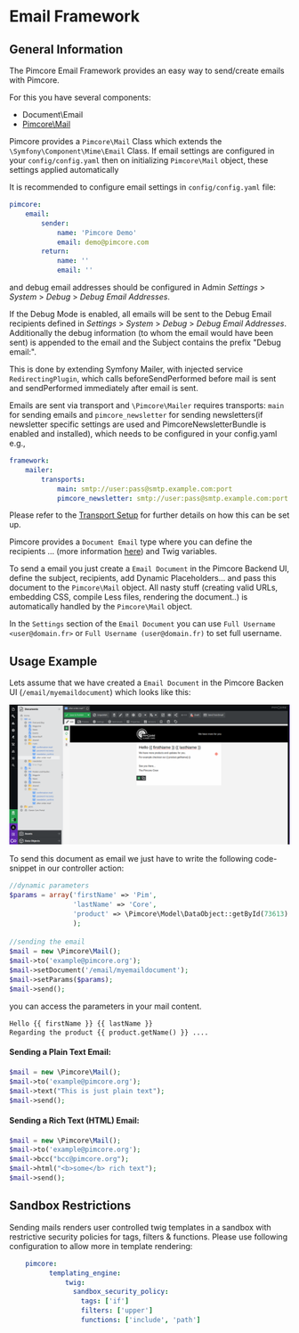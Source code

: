 # Email Framework

## General Information
The Pimcore Email Framework provides an easy way to send/create emails with Pimcore.
  
For this you have several components:
* Document\\Email
* [Pimcore\Mail](./01_Pimcore_Mail.md)

Pimcore provides a `Pimcore\Mail` Class which extends the `\Symfony\Component\Mime\Email` Class. 
If email settings are configured in your `config/config.yaml` then on initializing 
`Pimcore\Mail` object, these settings applied automatically

It is recommended to configure email settings in `config/config.yaml` file:
```yaml
pimcore:
    email:
        sender:
            name: 'Pimcore Demo'
            email: demo@pimcore.com
        return:
            name: ''
            email: ''
```
and debug email addresses should be configured in Admin *Settings* > *System* > *Debug* > *Debug Email Addresses*.

If the Debug Mode is enabled, all emails will be sent to the
Debug Email recipients defined in *Settings* > *System* > *Debug* > *Debug Email Addresses*.
Additionally the debug information (to whom the email would have been sent) is appended to the email
and the Subject contains the prefix "Debug email:".

This is done by extending Symfony Mailer, with injected service `RedirectingPlugin`, which calls beforeSendPerformed before mail is sent and sendPerformed immediately after email is sent.

Emails are sent via transport and `\Pimcore\Mailer` requires transports: `main` for sending emails and  `pimcore_newsletter` for sending newsletters(if newsletter specific settings are used and PimcoreNewsletterBundle is enabled and installed), which needs to be configured in your config.yaml e.g.,
```yaml
framework:
    mailer:
        transports:
            main: smtp://user:pass@smtp.example.com:port
            pimcore_newsletter: smtp://user:pass@smtp.example.com:port
```
Please refer to the [Transport Setup](https://symfony.com/doc/current/mailer.html#transport-setup) for further details on how this can be set up.


Pimcore provides a `Document Email` type where you can define the recipients ... (more information 
[here](../../03_Documents/README.md)) and Twig variables. 

To send a email you just create a `Email Document` in the Pimcore Backend UI, define the subject, 
recipients, add Dynamic Placeholders... and pass this document to the `Pimcore\Mail` object. All 
nasty stuff (creating valid URLs, embedding CSS, compile Less files, rendering the document..) is 
automatically handled by the `Pimcore\Mail` object.

In the `Settings` section of the `Email Document` you can use `Full Username <user@domain.fr>` or `Full Username (user@domain.fr)` to set full username.

## Usage Example
Lets assume that we have created a `Email Document` in the Pimcore Backen UI (`/email/myemaildocument`) 
which looks like this:

![Pimcore Mail](../../img/pimcore-mail.png)

To send this document as email we just have to write the following code-snippet in our controller 
action:

```php
//dynamic parameters
$params = array('firstName' => 'Pim',
                'lastName' => 'Core',
                'product' => \Pimcore\Model\DataObject::getById(73613)
                );
 
//sending the email
$mail = new \Pimcore\Mail();
$mail->to('example@pimcore.org');
$mail->setDocument('/email/myemaildocument');
$mail->setParams($params);
$mail->send();
```

you can access the parameters in your mail content.
```twig
Hello {{ firstName }} {{ lastName }}
Regarding the product {{ product.getName() }} ....
```

#### Sending a Plain Text Email:
```php
$mail = new \Pimcore\Mail();
$mail->to('example@pimcore.org');
$mail->text("This is just plain text");
$mail->send();
```

#### Sending a Rich Text (HTML) Email: 
```php
$mail = new \Pimcore\Mail();
$mail->to('example@pimcore.org');
$mail->bcc("bcc@pimcore.org");
$mail->html("<b>some</b> rich text");
$mail->send();
```

## Sandbox Restrictions
Sending mails renders user controlled twig templates in a sandbox with restrictive 
security policies for tags, filters & functions. Please use following configuration to allow more in template rendering:

```yaml
    pimcore:
          templating_engine:
              twig:
                sandbox_security_policy:
                  tags: ['if']
                  filters: ['upper']
                  functions: ['include', 'path']
```